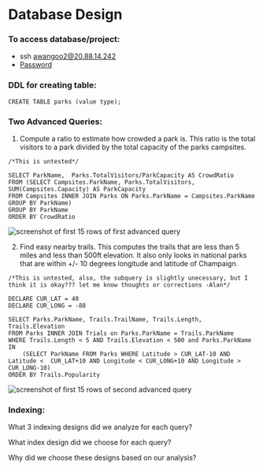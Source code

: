 
# Database Design

### To access database/project: 
* ssh awangoo2@20.88.14.242
* [Password](https://www.youtube.com/watch?v=dQw4w9WgXcQ) 

### DDL for creating table: 
```
CREATE TABLE parks (value type);
```

### Two Advanced Queries: 
1. Compute a ratio to estimate how crowded a park is. This ratio is the total visitors to a park divided by the total capacity of the parks campsites.
```
/*This is untested*/

SELECT ParkName,  Parks.TotalVisitors/ParkCapacity AS CrowdRatio
FROM (SELECT Campsites.ParkName, Parks.TotalVisitors, SUM(Campsites.Capacity) AS ParkCapacity
FROM Campsites INNER JOIN Parks ON Parks.ParkName = Campsites.ParkName
GROUP BY ParkName)
GROUP BY ParkName
ORDER BY CrowdRatio

```
![screenshot of first 15 rows of first advanced query](/img/file_path)

2.  Find easy nearby trails. This computes the trails that are less than 5 miles and less than 500ft elevation. It also only looks in national parks that are within +/- 10 degrees longitude and latitude of Champaign. 
```
/*This is untested, also, the subquery is slightly unecessary, but I think it is okay??? let me know thoughts or corrections -Alan*/

DECLARE CUR_LAT = 40
DECLARE CUR_LONG = -88

SELECT Parks.ParkName, Trails.TrailName, Trails.Length, Trails.Elevation
FROM Parks INNER JOIN Trials on Parks.ParkName = Trails.ParkName
WHERE Trails.Length < 5 AND Trails.Elevation < 500 and Parks.ParkName IN 
	(SELECT ParkName FROM Parks WHERE Latitude > CUR_LAT-10 AND Latitude < 	CUR_LAT+10 AND Longitude < CUR_LONG+10 AND Longitude > CUR_LONG-10)
ORDER BY Trails.Popularity

```
![screenshot of first 15 rows of second advanced query](/img/file_path)

### Indexing: 
What 3 indexing designs did we analyze for each query? 

What index design did we choose for each query? 

Why did we choose these designs based on our analysis? 
